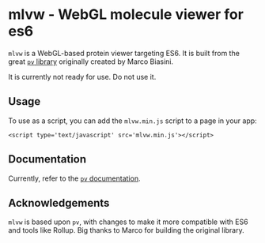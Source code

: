 # mlvw - WebGL molecule viewer for es6

`mlvw`  is a WebGL-based protein viewer targeting ES6. It is built from the great [`pv` library](https://github.com/biasmv/pv) originally created by Marco Biasini.

It is currently not ready for use. Do not use it.

## Usage

To use as a script, you can add the `mlvw.min.js` script to a page in your app:

```
<script type='text/javascript' src='mlvw.min.js'></script>
```

## Documentation

Currently, refer to the [`pv` documentation](https://pv.readthedocs.io).

## Acknowledgements

`mlvw` is based upon `pv`, with changes to make it more compatible with ES6 and tools like Rollup. Big thanks to Marco for building the original library.
